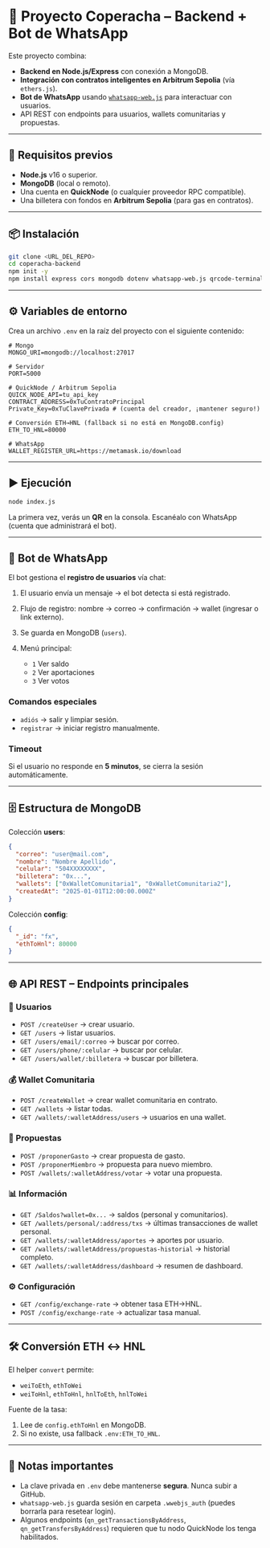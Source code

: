 # 📖 Proyecto Coperacha – Backend + Bot de WhatsApp

Este proyecto combina:

* **Backend en Node.js/Express** con conexión a MongoDB.
* **Integración con contratos inteligentes en Arbitrum Sepolia** (vía `ethers.js`).
* **Bot de WhatsApp** usando [`whatsapp-web.js`](https://github.com/pedroslopez/whatsapp-web.js) para interactuar con usuarios.
* API REST con endpoints para usuarios, wallets comunitarias y propuestas.

---

## 🚀 Requisitos previos

* **Node.js** v16 o superior.
* **MongoDB** (local o remoto).
* Una cuenta en **QuickNode** (o cualquier proveedor RPC compatible).
* Una billetera con fondos en **Arbitrum Sepolia** (para gas en contratos).

---

## 📦 Instalación

```bash
git clone <URL_DEL_REPO>
cd coperacha-backend
npm init -y
npm install express cors mongodb dotenv whatsapp-web.js qrcode-terminal ethers
```

---

## ⚙️ Variables de entorno

Crea un archivo `.env` en la raíz del proyecto con el siguiente contenido:

```env
# Mongo
MONGO_URI=mongodb://localhost:27017

# Servidor
PORT=5000

# QuickNode / Arbitrum Sepolia
QUICK_NODE_API=tu_api_key
CONTRACT_ADDRESS=0xTuContratoPrincipal
Private_Key=0xTuClavePrivada # (cuenta del creador, ¡mantener seguro!)

# Conversión ETH→HNL (fallback si no está en MongoDB.config)
ETH_TO_HNL=80000

# WhatsApp
WALLET_REGISTER_URL=https://metamask.io/download
```

---

## ▶️ Ejecución

```bash
node index.js
```

La primera vez, verás un **QR** en la consola.
Escanéalo con WhatsApp (cuenta que administrará el bot).

---

## 🤖 Bot de WhatsApp

El bot gestiona el **registro de usuarios** vía chat:

1. El usuario envía un mensaje → el bot detecta si está registrado.
2. Flujo de registro: nombre → correo → confirmación → wallet (ingresar o link externo).
3. Se guarda en MongoDB (`users`).
4. Menú principal:

   * `1` Ver saldo
   * `2` Ver aportaciones
   * `3` Ver votos

### Comandos especiales

* `adiós` → salir y limpiar sesión.
* `registrar` → iniciar registro manualmente.

### Timeout

Si el usuario no responde en **5 minutos**, se cierra la sesión automáticamente.

---

## 🗄️ Estructura de MongoDB

Colección **users**:

```json
{
  "correo": "user@mail.com",
  "nombre": "Nombre Apellido",
  "celular": "504XXXXXXXX",
  "billetera": "0x...",
  "wallets": ["0xWalletComunitaria1", "0xWalletComunitaria2"],
  "createdAt": "2025-01-01T12:00:00.000Z"
}
```

Colección **config**:

```json
{
  "_id": "fx",
  "ethToHnl": 80000
}
```

---

## 🌐 API REST – Endpoints principales

### 👤 Usuarios

* `POST /createUser` → crear usuario.
* `GET /users` → listar usuarios.
* `GET /users/email/:correo` → buscar por correo.
* `GET /users/phone/:celular` → buscar por celular.
* `GET /users/wallet/:billetera` → buscar por billetera.

### 💰 Wallet Comunitaria

* `POST /createWallet` → crear wallet comunitaria en contrato.
* `GET /wallets` → listar todas.
* `GET /wallets/:walletAddress/users` → usuarios en una wallet.

### 📑 Propuestas

* `POST /proponerGasto` → crear propuesta de gasto.
* `POST /proponerMiembro` → propuesta para nuevo miembro.
* `POST /wallets/:walletAddress/votar` → votar una propuesta.

### 📊 Información

* `GET /Saldos?wallet=0x...` → saldos (personal y comunitarios).
* `GET /wallets/personal/:address/txs` → últimas transacciones de wallet personal.
* `GET /wallets/:walletAddress/aportes` → aportes por usuario.
* `GET /wallets/:walletAddress/propuestas-historial` → historial completo.
* `GET /wallets/:walletAddress/dashboard` → resumen de dashboard.

### ⚙️ Configuración

* `GET /config/exchange-rate` → obtener tasa ETH→HNL.
* `POST /config/exchange-rate` → actualizar tasa manual.

---

## 🛠️ Conversión ETH ↔ HNL

El helper `convert` permite:

* `weiToEth`, `ethToWei`
* `weiToHnl`, `ethToHnl`, `hnlToEth`, `hnlToWei`

Fuente de la tasa:

1. Lee de `config.ethToHnl` en MongoDB.
2. Si no existe, usa fallback `.env:ETH_TO_HNL`.

---

## 📌 Notas importantes

* La clave privada en `.env` debe mantenerse **segura**. Nunca subir a GitHub.
* `whatsapp-web.js` guarda sesión en carpeta `.wwebjs_auth` (puedes borrarla para resetear login).
* Algunos endpoints (`qn_getTransactionsByAddress`, `qn_getTransfersByAddress`) requieren que tu nodo QuickNode los tenga habilitados.
